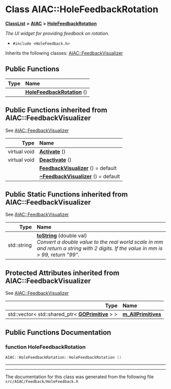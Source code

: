 

# Class AIAC::HoleFeedbackRotation



[**ClassList**](annotated.md) **>** [**AIAC**](namespaceAIAC.md) **>** [**HoleFeedbackRotation**](classAIAC_1_1HoleFeedbackRotation.md)



_The UI widget for providing feedback on rotation._ 

* `#include <HoleFeedback.h>`



Inherits the following classes: [AIAC::FeedbackVisualizer](classAIAC_1_1FeedbackVisualizer.md)






















































## Public Functions

| Type | Name |
| ---: | :--- |
|   | [**HoleFeedbackRotation**](#function-holefeedbackrotation) () <br> |


## Public Functions inherited from AIAC::FeedbackVisualizer

See [AIAC::FeedbackVisualizer](classAIAC_1_1FeedbackVisualizer.md)

| Type | Name |
| ---: | :--- |
| virtual void | [**Activate**](classAIAC_1_1FeedbackVisualizer.md#function-activate) () <br> |
| virtual void | [**Deactivate**](classAIAC_1_1FeedbackVisualizer.md#function-deactivate) () <br> |
|   | [**FeedbackVisualizer**](classAIAC_1_1FeedbackVisualizer.md#function-feedbackvisualizer) () = default<br> |
|   | [**~FeedbackVisualizer**](classAIAC_1_1FeedbackVisualizer.md#function-feedbackvisualizer) () = default<br> |




## Public Static Functions inherited from AIAC::FeedbackVisualizer

See [AIAC::FeedbackVisualizer](classAIAC_1_1FeedbackVisualizer.md)

| Type | Name |
| ---: | :--- |
|  std::string | [**toString**](classAIAC_1_1FeedbackVisualizer.md#function-tostring) (double val) <br>_Convert a double value to the real world scale in mm and return a string with 2 digits. If the value in mm is &gt; 99, return "99"._  |












## Protected Attributes inherited from AIAC::FeedbackVisualizer

See [AIAC::FeedbackVisualizer](classAIAC_1_1FeedbackVisualizer.md)

| Type | Name |
| ---: | :--- |
|  std::vector&lt; std::shared\_ptr&lt; [**GOPrimitive**](classAIAC_1_1GOPrimitive.md) &gt; &gt; | [**m\_AllPrimitives**](classAIAC_1_1FeedbackVisualizer.md#variable-m_allprimitives)  <br> |






































## Public Functions Documentation




### function HoleFeedbackRotation 

```C++
AIAC::HoleFeedbackRotation::HoleFeedbackRotation () 
```




<hr>

------------------------------
The documentation for this class was generated from the following file `src/AIAC/Feedback/HoleFeedback.h`

